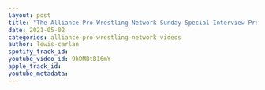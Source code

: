 ```yaml
---
layout: post
title: "The Alliance Pro Wrestling Network Sunday Special Interview Presents Blaze Haram"
date: 2021-05-02
categories: alliance-pro-wrestling-network videos
author: lewis-carlan
spotify_track_id: 
youtube_video_id: 9hDMBtB16mY
apple_track_id: 
youtube_metadata: 
---
```

